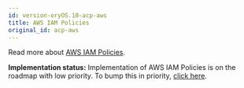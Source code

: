 ```yaml
---
id: version-oryOS.10-acp-aws
title: AWS IAM Policies
original_id: acp-aws
---
```


Read more about
[AWS IAM Policies](https://docs.aws.amazon.com/IAM/latest/UserGuide/access_policies.html).

**Implementation status:** Implementation of AWS IAM Policies is on the roadmap
with low priority. To bump this in priority,
[click here](https://github.com/ory/keto/issues/59).
